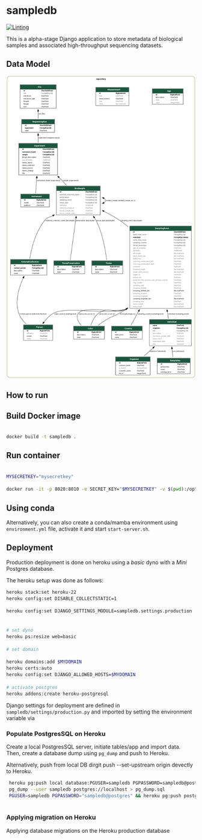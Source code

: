 # sampledb

[![Linting](https://github.com/fritjoflammers/sampledb-public/actions/workflows/main.yml/badge.svg)](https://github.com/fritjoflammers/sampledb-public/actions/workflows/main.yml)

This is a alpha-stage Django application to store metadata of biological samples and associated high-throughput sequencing datasets. 



## Data Model

![Data Model](model.png)


## How to run


## Build Docker image

```bash

docker build -t sampledb .

```

## Run container

```bash

MYSECRETKEY="mysecretkey"

docker run -it -p 8020:8010 -e SECRET_KEY="$MYSECRETKEY" -v $(pwd):/opt/app/ sampledb:test
```

## Using conda

Alternatively, you can also create a conda/mamba environment using `environment.yml` file, activate it and start `start-server.sh`.

## Deployment 

Production deployment is done on heroku using a *basic* dyno with a *Mini* Postgres database. 

The heroku setup was done as follows:

```bash
heroku stack:set heroku-22
heroku config:set DISABLE_COLLECTSTATIC=1

heroku config:set DJANGO_SETTINGS_MODULE=sampledb.settings.production


# set dyno
heroku ps:resize web=basic

# set domain

heroku domains:add $MYDOMAIN
heroku certs:auto
heroku config:set DJANGO_ALLOWED_HOSTS=$MYDOMAIN

# activate postgres
heroku addons:create heroku-postgresql
```

Django settings for deployment are defined in `sampledb/settings/production.py` and imported by setting the 
environment variable via

### Populate PostgresSQL on Heroku

Create a local PostgresSQL server, initiate tables/app and import data. 
Then, create a database dump using `pg_dump` and push to Heroku. 

Alternatively, push from local DB dirgit push --set-upstream origin devectly to Heroku. 

```bash
 heroku pg:push local database:PGUSER=sampledb PGPASSWORD=sampledb@postgres  sampledb pg:push $POSTGRES_URI $POSTGRES_DB_NAME
 pg_dump --user sampledb postgres://localhost > pg_dump.sql
 PGUSER=sampledb PGPASSWORD="sampledb@postgres" && heroku pg:push postgres://localhost/sampledb $POSTGRES_DB_NAME --app sampledb
 
```

### Applying migration on Heroku

Applying database migrations on the Heroku production database 